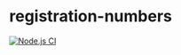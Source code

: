 # registration-numbers

<!-- [![Node.js CI](https://github.com/Kamvandwanya7/registration-numbers/actions/workflows/node.js.yml/badge.svg)](https://github.com/Kamvandwanya7/registration-numbers/actions/workflows/node.js.yml) -->

[![Node.js CI](https://github.com/Kamvandwanya7/registration-numbers/actions/workflows/node.js.yml/badge.svg?branch=master)](https://github.com/Kamvandwanya7/registration-numbers/actions/workflows/node.js.yml)